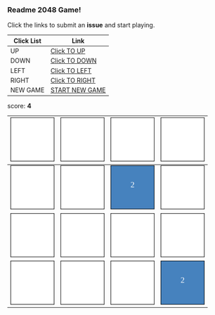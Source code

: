 ### Readme 2048 Game!

Click the links to submit an **issue** and start playing.

<!-- BEGIN CLICK-->

| Click List | Link                                                                                |
|------------|-------------------------------------------------------------------------------------|
| UP         | [Click TO UP](https://github.com/losehu/losehu/issues/new?body=UP&title=2048)       |
| DOWN       | [Click TO DOWN](https://github.com/losehu/losehu/issues/new?body=DOWN&title=2048)   |
| LEFT       | [Click TO LEFT](https://github.com/losehu/losehu/issues/new?body=LEFT&title=2048)   |
| RIGHT      | [Click TO RIGHT](https://github.com/losehu/losehu/issues/new?body=RIGHT&title=2048) |
| NEW GAME   | [START NEW GAME](https://github.com/losehu/losehu/issues/new?body=NEW&title=2048)   |

<!-- END CLICK -->

score: **4**
<!-- BEGIN CHESS BOARD -->

| <img src="./img/blank.svg" width=100px> | <img src="./img/blank.svg" width=100px> | <img src="./img/blank.svg" width=100px> | <img src="./img/blank.svg" width=100px> |
|-----------------------------------------|-----------------------------------------|-----------------------------------------|-----------------------------------------|
| <img src="./img/blank.svg" width=100px> | <img src="./img/blank.svg" width=100px> | <img src="./img/00001.svg" width=100px> | <img src="./img/blank.svg" width=100px> |
| <img src="./img/blank.svg" width=100px> | <img src="./img/blank.svg" width=100px> | <img src="./img/blank.svg" width=100px> | <img src="./img/blank.svg" width=100px> |
| <img src="./img/blank.svg" width=100px> | <img src="./img/blank.svg" width=100px> | <img src="./img/blank.svg" width=100px> | <img src="./img/00001.svg" width=100px> |

<!-- END CHESS BOARD -->








